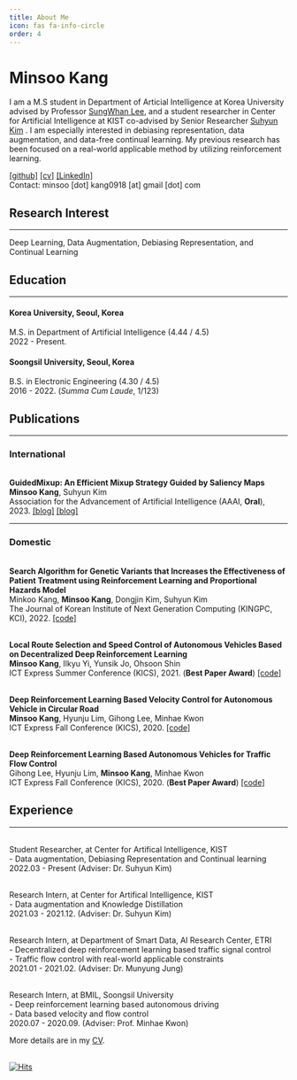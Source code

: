 ```yaml
---
title: About Me
icon: fas fa-info-circle
order: 4
---
```



# Minsoo Kang

I am a M.S student in Department of Articial Intelligence at Korea University advised by Professor [SungWhan Lee](http://ibi.korea.ac.kr/), and a student researcher in Center for Artificial Intelligence at KIST co-advised by Senior Researcher [Suhyun Kim](https://kdst.re.kr/) . 
I am especially interested in debiasing representation, data augmentation, and data-free continual learning. 
My previous research has been focused on a real-world applicable method by utilizing reinforcement learning. 

<!-- [[Google Scholar]](https://scholar.google.com/citations?user=INQVkzcAAAAJ&hl=ko) -->
[[github]](https://github.com/3neutronstar/)
[[cv]](https://drive.google.com/file/d/1z04-r7CqADjicDNpIej-xMTBRWx4PyeR/view?usp=sharing)
[[LinkedIn]](https://www.linkedin.com/in/minsoo-kang-4a97291b9/) <br>
Contact: minsoo [dot] kang0918 [at] gmail [dot] com



## Research Interest
---
Deep Learning, Data Augmentation, Debiasing Representation, and Continual Learning 

## Education
---
#### **Korea University, Seoul, Korea**
M.S. in Department of Artificial Intelligence (4.44 / 4.5)
<br>2022 - Present.

#### **Soongsil University, Seoul, Korea**
B.S. in Electronic Engineering (4.30 / 4.5)
<br>2016 - 2022. (*Summa Cum Laude*, 1/123)


## Publications
---
### **International**
<br> **GuidedMixup: An Efficient Mixup Strategy Guided by Saliency Maps**
<br> **Minsoo Kang**, Suhyun Kim
<br> Association for the Advancement of Artificial Intelligence (AAAI, **Oral**), 2023. [[blog]](https://3neutronstar.github.io/posts/GuidedMixup) [[blog]](https://github.com/kdst-team/GuidedMixup)

---
### **Domestic**
<br>**Search Algorithm for Genetic Variants that Increases the Effectiveness of Patient Treatment using Reinforcement Learning and Proportional Hazards Model**
<br>Minkoo Kang, **Minsoo Kang**, Dongjin Kim, Suhyun Kim
<br>The Journal of Korean Institute of Next Generation Computing (KINGPC, KCI), 2022. [[code]](https://github.com/3neutronstar/DHP)

<br>**Local Route Selection and Speed Control of Autonomous Vehicles Based on Decentralized Deep Reinforcement Learning**
<br>**Minsoo Kang**, Ilkyu Yi, Yunsik Jo, Ohsoon Shin
<br>ICT Express Summer Conference (KICS), 2021. (**Best Paper Award**) [[code]](https://github.com/3neutronstar/sumo-continuous-selfdriving)

<br>**Deep Reinforcement Learning Based Velocity Control for Autonomous Vehicle in Circular Road**
<br>**Minsoo Kang**, Hyunju Lim, Gihong Lee, Minhae Kwon
<br>ICT Express Fall Conference (KICS), 2020. [[code]](https://github.com/3neutronstar/flow_RL)

<br>**Deep Reinforcement Learning Based Autonomous Vehicles for Traffic Flow Control**
<br>Gihong Lee, Hyunju Lim, **Minsoo Kang**, Minhae Kwon
<br>ICT Express Fall Conference (KICS), 2020. (**Best Paper Award**) [[code]](https://github.com/3neutronstar/flow_RL)

## Experience
---
<br> Student Researcher, at Center for Artifical Intelligence, KIST
<br> - Data augmentation, Debiasing Representation and Continual learning 
<br> 2022.03 - Present (Adviser: Dr. Suhyun Kim)

<br> Research Intern, at Center for Artifical Intelligence, KIST 
<br> - Data augmentation and Knowledge Distillation 
<br> 2021.03 - 2021.12. (Adviser: Dr. Suhyun Kim)

<br> Research Intern, at Department of Smart Data, AI Research Center, ETRI
<br> - Decentralized deep reinforcement learning based traffic signal control 
<br> - Traffic flow control with real-world applicable constraints
<br> 2021.01 - 2021.02. (Adviser: Dr. Munyung Jung)

<br> Research Intern, at BMIL, Soongsil University 
<br> - Deep reinforcement learning based autonomous driving 
<br> - Data based velocity and flow control
<br> 2020.07 - 2020.09. (Adviser: Prof. Minhae Kwon)

More details are in my [CV](https://drive.google.com/file/d/1z04-r7CqADjicDNpIej-xMTBRWx4PyeR/view?usp=sharing).

<br> [![Hits](https://hits.seeyoufarm.com/api/count/incr/badge.svg?url=https%3A%2F%2F3neutronstar.gitub.io&count_bg=%2379C83D&title_bg=%23555555&icon=&icon_color=%23E7E7E7&title=hits&edge_flat=false)](https://hits.seeyoufarm.com)

<!--- ## Books for Study
[List](https://www.notion.so/Books-2a4ee1af56974047a111ba7aba54b661)

command to check: bundle exec jekyll serve
--->
